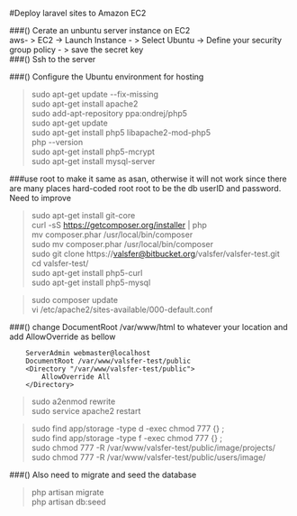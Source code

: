 #Deploy laravel sites to Amazon EC2  

###() Cerate an unbuntu server instance on EC2   
aws- > EC2 -> Launch Instance - > Select Ubuntu -> Define your security group policy - > save the secret key  
###() Ssh to the server  
 

###() Configure the Ubuntu environment for hosting   
>sudo apt-get update --fix-missing  
>sudo apt-get install apache2   
>sudo add-apt-repository ppa:ondrej/php5   
>sudo apt-get update  
>sudo apt-get install php5 libapache2-mod-php5  
>php --version  
>sudo apt-get install php5-mcrypt  
>sudo apt-get install mysql-server     

###use root to make it same as asan, otherwise it will not work since there are many places hard-coded root root to be the db userID and password. Need to improve  

>sudo apt-get install git-core  
>curl -sS https://getcomposer.org/installer | php  
>mv composer.phar /usr/local/bin/composer  
>sudo mv composer.phar /usr/local/bin/composer   
>sudo git clone https://valsfer@bitbucket.org/valsfer/valsfer-test.git  
>cd valsfer-test/  
>sudo apt-get install php5-curl  
>sudo apt-get install php5-mysql  

>sudo composer update  
>vi /etc/apache2/sites-available/000-default.conf     

###() change DocumentRoot /var/www/html to whatever your location and add AllowOverride as bellow    
```
	ServerAdmin webmaster@localhost  
	DocumentRoot /var/www/valsfer-test/public
	<Directory "/var/www/valsfer-test/public">
		AllowOverride All
	</Directory>
```   

>sudo a2enmod rewrite  
>sudo service apache2 restart  

>sudo find app/storage -type d -exec chmod 777 {} \;  
>sudo find app/storage -type f -exec chmod 777 {} \;  
>sudo chmod 777 -R /var/www/valsfer-test/public/image/projects/  
>sudo chmod 777 -R /var/www/valsfer-test/public/users/image/  


###() Also need to migrate and seed the database  
>php artisan migrate  
>php artisan db:seed  

